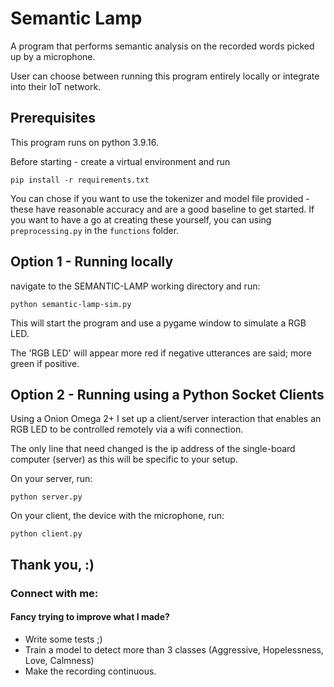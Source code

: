 # Semantic Lamp

A program that performs semantic analysis on the recorded words picked up by a microphone. 

User can choose between running this program entirely locally or integrate into their IoT network. 

## Prerequisites

This program runs on python 3.9.16.

Before starting - create a virtual environment and run 

```
pip install -r requirements.txt
```

You can chose if you want to use the tokenizer and model file provided - these have reasonable accuracy and are a good baseline to get started. 
If you want to have a go at creating these yourself, you can using ```preprocessing.py``` in the ```functions``` folder. 

## Option 1 - Running locally 

navigate to the SEMANTIC-LAMP working directory and run:

```
python semantic-lamp-sim.py
```

This will start the program and use a pygame window to simulate a RGB LED. 

The 'RGB LED' will appear more red if negative utterances are said; more green if positive.

## Option 2 - Running using a Python Socket Clients

Using a Onion Omega 2+ I set up a client/server interaction that enables an RGB LED to be controlled remotely via a wifi connection. 

The only line that need changed is the ip address of the single-board computer (server) as this will be specific to your setup.

On your server, run:
```
python server.py
```
On your client, the device with the microphone, run:
```
python client.py
```

## Thank you, :)

### Connect with me: 

[linkedin]: https://www.linkedin.com/in/rossalexanderperry/

#### Fancy trying to improve what I made?
* Write some tests ;) 
* Train a model to detect more than 3 classes (Aggressive, Hopelessness, Love, Calmness)
* Make the recording continuous. 